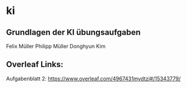 # ki
## Grundlagen der KI übungsaufgaben

Felix Müller 
Philipp Müller 
Donghyun Kim


## Overleaf Links:
Aufgabenblatt 2: https://www.overleaf.com/4967431mydtzj#/15343779/
